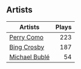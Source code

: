 ## Artists
Artists | Plays 
----- | -----: 
[Perry Como](/artists/perry-como-197) | 223
[Bing Crosby](/artists/bing-crosby-1864) | 187
[Michael Bublé](/artists/michael-buble-58319) | 54

